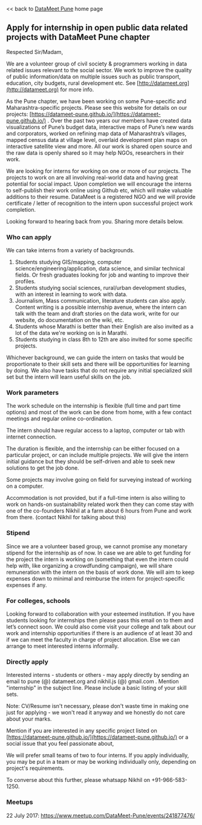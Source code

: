 << back to [DataMeet Pune](/) home page

## Apply for internship in open public data related projects with DataMeet Pune chapter

Respected Sir/Madam,

We are a volunteer group of civil society & programmers working in data related issues relevant to the social sector. We work to improve the quality of public information/data on multiple issues such as public transport, education, city budgets, rural development etc. See [http://datameet.org](http://datameet.org) for more info.

As the Pune chapter, we have been working on some Pune-specific and Maharashtra-specific projects. Please see this website for details on our projects: [https://datameet-pune.github.io/](https://datameet-pune.github.io/) . Over the past two years our members have created data visualizations of Pune’s budget data, interactive maps of Pune’s new wards and corporators, worked on refining map data of Maharashtra’s villages, mapped census data at village level, overlaid development plan maps on interactive satellite view and more. All our work is shared open source and the raw data is openly shared so it may help NGOs, researchers in their work.

We are looking for interns for working on one or more of our projects. The projects to work on are all involving real-world data and having great potential for social impact. Upon completion we will encourage the interns to self-publish their work online using Github etc, which will make valuable additions to their resume. DataMeet is a registered NGO and we will provide certificate / letter of recognition to the intern upon successful project work completion.

Looking forward to hearing back from you. Sharing more details below.

### Who can apply
We can take interns from a variety of backgrounds.

1. Students studying GIS/mapping, computer science/engineering/application, data science, and similar technical fields. Or fresh graduates looking for job and wanting to improve their profiles.
2. Students studying social sciences, rural/urban development studies, with an interest in learning to work with data.
3. Journalism, Mass communication, literature students can also apply. Content writing is a possible internship avenue, where the intern can talk with the team and draft stories on the data work, write for our website, do documentation on the wiki, etc.
4. Students whose Marathi is better than their English are also invited as a lot of the data we're working on is in Marathi.
5. Students studying in class 8th to 12th are also invited for some specific projects.

Whichever background, we can guide the intern on tasks that would be proportionate to their skill sets and there will be opportunities for learning by doing. We also have tasks that do not require any initial specialized skill set but the intern will learn useful skills on the job.

### Work parameters
The work schedule on the internship is flexible (full time and part time options) and most of the work can be done from home, with a few contact meetings and regular online co-ordination.

The intern should have regular access to a laptop, computer or tab with internet connection.

The duration is flexible, and the internship can be either focused on a particular project, or can include multiple projects. We will give the intern initial guidance but they should be self-driven and able to seek new solutions to get the job done.

Some projects may involve going on field for surveying instead of working on a computer.

Accommodation is not provided, but if a full-time intern is also willing to work on hands-on sustainability related work then they can come stay with one of the co-founders Nikhil at a farm about 6 hours from Pune and work from there. (contact Nikhil for talking about this)

### Stipend
Since we are a volunteer based group, we cannot promise any monetary stipend for the internship as of now. In case we are able to get funding for the project the intern is working on (something that even the intern could help with, like organizing a crowdfunding campaign), we will share remuneration with the intern on the basis of work done. We will aim to keep expenses down to minimal and reimburse the intern for project-specific expenses if any.

### For colleges, schools
Looking forward to collaboration with your esteemed institution. If you have students looking for internships then please pass this email on to them and let’s connect soon. We could also come visit your college and talk about our work and internship opportunities if there is an audience of at least 30 and if we can meet the faculty in charge of project allocation. Else we can arrange to meet interested interns informally.

### Directly apply
Interested interns - students or others - may apply directly by sending an email to pune (@) datameet.org and nikhil.js (@) gmail.com . Mention "internship" in the subject line. Please include a basic listing of your skill sets.

Note: CV/Resume isn't necessary, please don't waste time in making one just for applying - we won't read it anyway and we honestly do not care about your marks.

Mention if you are interested in any specific project listed on [https://datameet-pune.github.io/](https://datameet-pune.github.io/) or a social issue that you feel passionate about,

We will prefer small teams of two to four interns. If you apply individually, you may be put in a team or may be working individually only, depending on project's requirements.

To converse about this further, please whatsapp Nikhil on +91-966-583-1250.

### Meetups
22 July 2017: <https://www.meetup.com/DataMeet-Pune/events/241877476/>
